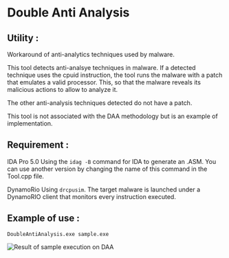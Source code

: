 # Double Anti Analysis

## Utility : 
Workaround of anti-analytics techniques used by malware.

This tool detects anti-analsye techniques in malware. If a detected technique uses the cpuid instruction, the tool runs the malware with a patch that emulates a valid processor. This, so that the malware reveals its malicious actions to allow to analyze it.

The other anti-analysis techniques detected do not have a patch.

This tool is not associated with the DAA methodology but is an example of implementation.

## Requirement :
IDA Pro 5.0
Using the ```idag -B``` command for IDA to generate an .ASM. You can use another version by changing the name of this command in the Tool.cpp file.

DynamoRio
Using ```drcpusim```. The target malware is launched under a DynamoRIO client that monitors every instruction executed.


## Example of use :
```
DoubleAntiAnalysis.exe sample.exe
```

![Result of sample execution on DAA](https://zupimages.net/up/19/20/9khc.jpg)

